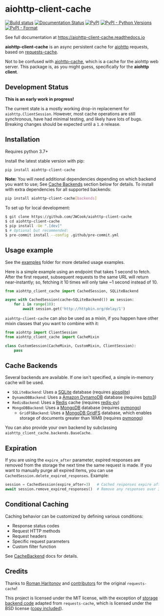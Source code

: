# aiohttp-client-cache

[![Build status](https://github.com/JWCook/aiohttp-client-cache/workflows/Build/badge.svg)](https://github.com/JWCook/aiohttp-client-cache/actions)
[![Documentation Status](https://img.shields.io/readthedocs/aiohttp-client-cache/stable?label=docs)](https://aiohttp-client-cache.readthedocs.io/en/latest/)
[![PyPI](https://img.shields.io/pypi/v/aiohttp-client-cache?color=blue)](https://pypi.org/project/aiohttp-client-cache)
[![PyPI - Python Versions](https://img.shields.io/pypi/pyversions/aiohttp-client-cache)](https://pypi.org/project/aiohttp-client-cache)
[![PyPI - Format](https://img.shields.io/pypi/format/aiohttp-client-cache?color=blue)](https://pypi.org/project/aiohttp-client-cache)
<!--- [![Coverage Status](https://coveralls.io/repos/github/JWCook/aiohttp-client-cache/badge.svg?branch=master)](https://coveralls.io/github/JWCook/aiohttp-client-cache?branch=master) --->

See full documentation at https://aiohttp-client-cache.readthedocs.io

**aiohttp-client-cache** is an async persistent cache for [aiohttp](https://docs.aiohttp.org)
requests, based on [requests-cache](https://github.com/reclosedev/requests-cache).

Not to be confused with [aiohttp-cache](https://github.com/cr0hn/aiohttp-cache), which is a cache
for the aiohttp web server. This package is, as you might guess, specifically for the **aiohttp client**.

## Development Status
**This is an early work in progress!**

The current state is a mostly working drop-in replacement for `aiohttp.ClientSession`.
However, most cache operations are still synchronous, have had minimal testing, and likely have lots of bugs.
Breaking changes should be expected until a `1.0` release.

## Installation
Requires python 3.7+

Install the latest stable version with pip:
```bash
pip install aiohttp-client-cache
```

**Note:** You will need additional dependencies depending on which backend you want to use; See
[Cache Backends](#cache-backends) section below for details.
To install with extra dependencies for all supported backends:
```bash
pip install aiohttp-client-cache[backends]
```

To set up for local development:

```bash
$ git clone https://github.com/JWCook/aiohttp-client-cache
$ cd aiohttp-client-cache
$ pip install -Ue ".[dev]"
$ # Optional but recommended:
$ pre-commit install --config .github/pre-commit.yml
```

## Usage example
See the [examples](https://github.com/JWCook/aiohttp-client-cache/blob/master/examples)
folder for more detailed usage examples.

Here is a simple example using an endpoint that takes 1 second to fetch.
After the first request, subsequent requests to the same URL will return near-instantly; so,
fetching it 10 times will only take ~1 second instead of 10.
```python
from aiohttp_client_cache import CachedSession, SQLiteBackend

async with CachedSession(cache=SQLiteBackend()) as session:
    for i in range(10):
        await session.get('http://httpbin.org/delay/1')
```

`aiohttp-client-cache` can also be used as a mixin, if you happen have other mixin classes that you
want to combine with it:
```python
from aiohttp import ClientSession
from aiohttp_client_cache import CacheMixin

class CustomSession(CacheMixin, CustomMixin, ClientSession):
    pass
```

## Cache Backends
Several backends are available. If one isn't specified, a simple in-memory cache will be used.

* `SQLiteBackend`: Uses a [SQLite](https://www.sqlite.org) database
  (requires [aiosqlite](https://github.com/omnilib/aiosqlite))
* `DynamoDBBackend`: Uses a [Amazon DynamoDB](https://aws.amazon.com/dynamodb/) database
  (requires [boto3](https://github.com/boto/boto3))
* `RedisBackend`: Uses a [Redis](https://redis.io/) cache
  (requires [redis-py](https://github.com/andymccurdy/redis-py))
* `MongoDBBackend`: Uses a [MongoDB](https://www.mongodb.com/) database
  (requires [pymongo](https://pymongo.readthedocs.io/en/stable/))
    * `GridFSBackend`: Uses a [MongoDB GridFS](https://docs.mongodb.com/manual/core/gridfs/) database,
      which enables storage of documents greater than 16MB
      (requires [pymongo](https://pymongo.readthedocs.io/en/stable/))

You can also provide your own backend by subclassing `aiohttp_client_cache.backends.BaseCache`.

## Expiration
If you are using the `expire_after` parameter, expired responses are removed from the storage the
next time the same request is made. If you want to manually purge all expired items, you can use
`CachedSession.delete_expired_responses`. Example:

```python
session = CachedSession(expire_after=3)   # Cached responses expire after 3 hours
await session.remove_expired_responses()  # Remove any responses over 3 hours old
```

## Conditional Caching
Caching behavior can be customized by defining various conditions:
* Response status codes
* Request HTTP methods
* Request headers
* Specific request parameters
* Custom filter function

See [CacheBackend](https://aiohttp-client-cache.readthedocs.io/en/latest/modules/aiohttp_client_cache.backends.base.html)
docs for details.

## Credits
Thanks to [Roman Haritonov](https://github.com/reclosedev) and
[contributors](https://github.com/reclosedev/requests-cache/blob/master/CONTRIBUTORS.rst)
for the original `requests-cache`!

This project is licensed under the MIT license, with the exception of
[storage backend code](https://github.com/reclosedev/requests-cache/tree/master/requests_cache/backends/storage)
adapted from `requests-cache`, which is licensed under the BSD license
([copy included](https://github.com/JWCook/aiohttp-client-cache/blob/master/requests_cache.md)).
